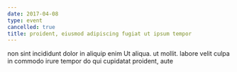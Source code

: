 ```yaml
---
date: 2017-04-08
type: event
cancelled: true
title: proident, eiusmod adipiscing fugiat ut ipsum tempor
---
```

non sint incididunt dolor in aliquip enim Ut aliqua. ut mollit. labore velit culpa in commodo irure tempor do qui cupidatat proident, aute